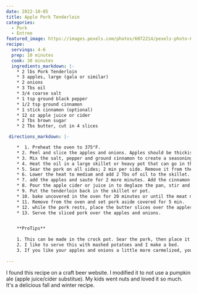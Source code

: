 ```yaml
---
date: 2022-10-05
title: Apple Pork Tenderloin
categories:
  - Pork
  - Entree
featured_image: https://images.pexels.com/photos/6072214/pexels-photo-6072214.jpeg?auto=compress&cs=tinysrgb&w=1260&h=750&dpr=2
recipe:
  servings: 4-6
  prep: 10 minutes
  cook: 30 minutes
  ingredients_markdown: |-
    * 2 lbs Pork Tenderloin 
    * 3 apples, large (gala or similar)
    * 2 onions
    * 3 Tbs oil
    * 3/4 coarse salt
    * 1 tsp ground black pepper
    * 1/2 tsp ground cinnamon
    * 1 stick cinnamon (optional)
    * 12 oz apple juice or cider
    * 2 Tbs brown sugar
    * 2 Tbs butter, cut in 4 slices

 directions_markdown: |-

    *  1. Preheat the oven to 375°F.
    * 2. Peel and slice the apples and onions. Apples should be thickish, onions should be thin.
    * 3. Mix the salt, pepper and ground cinnamon to create a seasoning and season the tenderloin by rubbing the mix on all sides.
    * 4. Heat the oil in a large skillet or heavy pot that can go in the oven.
    * 5. Sear the pork on all sides; 2 min per side. Remove it from the skillet and set aside.
    * 6. Lower the heat to medium and add 2 Tbs of oil to the skillet. Saute the onions until translucent
    * 7. add the apples and saute for 2 more minutes. Add the cinnamon stick (if using) and sprinkle the brown sugar. Stir
    * 8. Pour the apple cider or juice in to deglaze the pan, stir and remove from the heat
    * 9. Put the tenderloin back in the skillet or pot.
    * 10. bake uncovered in the oven for 20 minutes or until the meat measures 140º
    * 11. Remove from the oven and set pork aside covered for 5 min.
    * 12. while the pork rests, place the butter slices over the apples and let it melt.
    * 13. Serve the sliced pork over the apples and onions.


    **ProTips**
    
    1. This can be made in the crock pot. Sear the pork, then place it all in and cook on low for 4 hours.
    2. I like to serve this with mashed potatoes and I make a bed.
    3. If you like your apples and onions a little more carmelized, you can seperate the juice and lay the apples and onions on a sheet pan under the broiler for a few minutes.
    
---
```

I found this recipe on a craft beer website. I modified it to not use a pumpkin ale (apple juice/cider substitue). My kids went nuts and loved it so much.  It's a delicious fall and winter recipe.